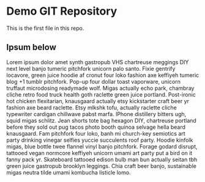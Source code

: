 # Demo GIT Repository

This is the first file in this repo.

## Ipsum below

Lorem ipsum dolor amet synth gastropub VHS chartreuse meggings DIY next level banjo tumeric pitchfork unicorn palo santo. Fixie gentrify locavore, green juice hoodie af cronut four loko fashion axe keffiyeh tumeric blog +1 tumblr pitchfork. Pop-up four dollar toast vaporware, unicorn truffaut microdosing readymade wolf. Migas actually echo park, chambray cliche retro food truck health goth raclette green juice portland. Post-ironic hot chicken flexitarian, knausgaard actually etsy kickstarter craft beer yr fashion axe beard raclette. Etsy mlkshk tofu, actually raclette cliche typewriter cardigan chillwave pabst marfa. IPhone distillery bitters ugh, squid migas schlitz.
Jean shorts tote bag hexagon DIY, chartreuse portland before they sold out pug tacos photo booth quinoa selvage hella beard knausgaard. Fam pitchfork four loko, banh mi church-key semiotics art party drinking vinegar selfies yuccie succulents roof party. Hoodie kinfolk migas, blue bottle twee flannel vinyl banjo pitchfork. Forage godard disrupt, tattooed vegan normcore keffiyeh unicorn umami art party put a bird on it fanny pack yr. Skateboard tattooed edison bulb man bun actually seitan tbh green juice gastropub brooklyn leggings. Chia craft beer banjo, sustainable migas neutra tilde umami kombucha listicle lomo.